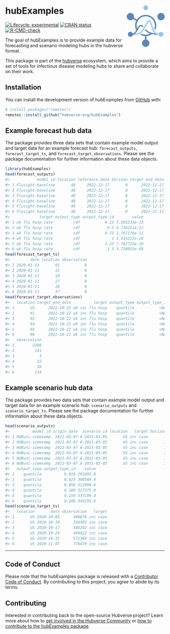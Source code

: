 
<!-- README.md is generated from README.Rmd. Please edit that file -->

# hubExamples <a href="https://hubverse-org.github.io/hubExamples/"><img src="man/figures/logo.png" align="right" height="131" alt="hubExamples website" /></a>

<!-- badges: start -->

[![Lifecycle:
experimental](https://img.shields.io/badge/lifecycle-experimental-orange.svg)](https://lifecycle.r-lib.org/articles/stages.html#experimental)
[![CRAN
status](https://www.r-pkg.org/badges/version/hubExamples)](https://CRAN.R-project.org/package=hubExamples)
[![R-CMD-check](https://github.com/hubverse-org/hubExamples/actions/workflows/R-CMD-check.yaml/badge.svg)](https://github.com/hubverse-org/hubExamples/actions/workflows/R-CMD-check.yaml)
<!-- badges: end -->

The goal of hubExamples is to provide example data for forecasting and
scenario modeling hubs in the hubverse format.

This package is part of the
[hubverse](https://hubdocs.readthedocs.io/en/latest/) ecosystem, which
aims to provide a set of tools for infectious disease modeling hubs to
share and collaborate on their work.

## Installation

You can install the development version of hubExamples from
[GitHub](https://github.com/) with:

``` r
# install.packages("remotes")
remotes::install_github("hubverse-org/hubExamples")
```

## Example forecast hub data

The package provides three data sets that contain example model output
and target data for an example forecast hub: `forecast_outputs`,
`forecast_target_ts`, and `forecast_target_observations`. Please see the
package documentation for further information about these data objects.

``` r
library(hubExamples)
head(forecast_outputs)
#>            model_id location reference_date horizon target_end_date
#> 1 Flusight-baseline       48     2022-12-17       0      2022-12-17
#> 2 Flusight-baseline       48     2022-12-17       0      2022-12-17
#> 3 Flusight-baseline       48     2022-12-17       0      2022-12-17
#> 4 Flusight-baseline       48     2022-12-17       0      2022-12-17
#> 5 Flusight-baseline       48     2022-12-17       0      2022-12-17
#> 6 Flusight-baseline       48     2022-12-17       0      2022-12-17
#>             target output_type output_type_id        value
#> 1 wk flu hosp rate         cdf           0.25 7.592233e-13
#> 2 wk flu hosp rate         cdf            0.5 4.736251e-12
#> 3 wk flu hosp rate         cdf           0.75 2.767176e-11
#> 4 wk flu hosp rate         cdf              1 1.514312e-10
#> 5 wk flu hosp rate         cdf           1.25 7.762725e-10
#> 6 wk flu hosp rate         cdf            1.5 3.728055e-09
head(forecast_target_ts)
#>         date location observation
#> 1 2020-01-11       01           0
#> 2 2020-01-11       15           0
#> 3 2020-01-11       18           0
#> 4 2020-01-11       27           0
#> 5 2020-01-11       30           0
#> 6 2020-01-11       37           0
head(forecast_target_observations)
#>   location target_end_date          target output_type output_type_id
#> 1       US      2022-10-22 wk inc flu hosp    quantile           <NA>
#> 2       01      2022-10-22 wk inc flu hosp    quantile           <NA>
#> 3       02      2022-10-22 wk inc flu hosp    quantile           <NA>
#> 4       04      2022-10-22 wk inc flu hosp    quantile           <NA>
#> 5       05      2022-10-22 wk inc flu hosp    quantile           <NA>
#> 6       06      2022-10-22 wk inc flu hosp    quantile           <NA>
#>   observation
#> 1        2380
#> 2         141
#> 3           3
#> 4          22
#> 5          50
#> 6         124
```

## Example scenario hub data

The package provides two data sets that contain example model output and
target data for an example scenario hub: `scenario_outputs` and
`scenario_target_ts`. Please see the package documentation for further
information about these data objects.

``` r
head(scenario_outputs)
#>          model_id origin_date  scenario_id location   target horizon
#> 1 HUBuni-simexamp  2021-03-07 A-2021-03-05       US inc case       1
#> 2 HUBuni-simexamp  2021-03-07 A-2021-03-05       US inc case       1
#> 3 HUBuni-simexamp  2021-03-07 A-2021-03-05       US inc case       1
#> 4 HUBuni-simexamp  2021-03-07 A-2021-03-05       US inc case       1
#> 5 HUBuni-simexamp  2021-03-07 A-2021-03-05       US inc case       1
#> 6 HUBuni-simexamp  2021-03-07 A-2021-03-05       US inc case       1
#>   output_type output_type_id    value
#> 1    quantile          0.010 292495.9
#> 2    quantile          0.025 308584.4
#> 3    quantile          0.050 312990.6
#> 4    quantile          0.100 327375.0
#> 5    quantile          0.150 337199.4
#> 6    quantile          0.200 345255.6
head(scenario_target_ts)
#>   location       date observation   target
#> 1       US 2020-10-03      300678 inc case
#> 2       US 2020-10-10      334493 inc case
#> 3       US 2020-10-17      388282 inc case
#> 4       US 2020-10-24      484422 inc case
#> 5       US 2020-10-31      571389 inc case
#> 6       US 2020-11-07      776479 inc case
```

------------------------------------------------------------------------

## Code of Conduct

Please note that the hubExamples package is released with a [Contributor
Code of Conduct](.github/CODE_OF_CONDUCT.md). By contributing to this
project, you agree to abide by its terms.

## Contributing

Interested in contributing back to the open-source Hubverse project?
Learn more about how to [get involved in the Hubverse
Community](https://hubdocs.readthedocs.io/en/latest/overview/contribute.html)
or [how to contribute to the hubExamples
package](.github/CONTRIBUTING.md).
